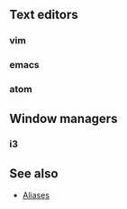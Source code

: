 
## Text editors
### vim

### emacs

### atom

## Window managers
### i3

## See also
* [Aliases](aliases)
